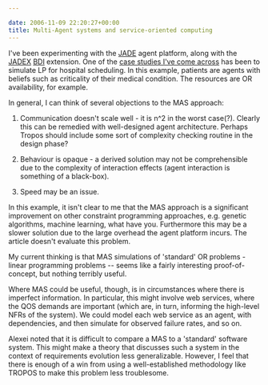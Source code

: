 ```yaml
---

date: 2006-11-09 22:20:27+00:00
title: Multi-Agent systems and service-oriented computing
---
```


I've been experimenting with the [JADE](http://jade.tilab.com/) agent platform, along with the [JADEX](http://vsis-www.informatik.uni-hamburg.de/projects/jadex/) [BDI](http://en.wikipedia.org/wiki/BDI_software_agent) extension. One of the [case studies I've come across](http://www.bibsonomy.org/bibtex/0ea9210d8bcc7112cc6974f2898c9a3c9/neilernst) has been to simulate LP for hospital scheduling.  In this example, patients are agents with beliefs such as criticality of their medical condition. The resources are OR availability, for example.

In general, I can think of several objections to the MAS approach:



	
  1. Communication doesn't scale well - it is n^2 in the worst case(?). Clearly this can be remedied with well-designed agent architecture. Perhaps Tropos should include some sort of complexity checking routine in the design phase?

	
  2. Behaviour is opaque - a derived solution may not be comprehensible due to the complexity of interaction effects (agent interaction is something of a black-box).

	
  3. Speed may be an issue.


In this example, it isn't clear to me that the MAS approach is a significant improvement on other constraint programming approaches, e.g. genetic algorithms, machine learning, what have you. Furthermore this may be a slower solution due to the large overhead the agent platform incurs. The article doesn't evaluate this problem.

My current thinking is that MAS simulations of 'standard' OR problems - linear programming problems -- seems like a fairly interesting proof-of-concept, but nothing terribly useful.

Where MAS could be useful, though, is in circumstances where there is imperfect information. In particular, this might involve web services, where the QOS demands are important (which are, in turn, informing the high-level NFRs of the system). We could model each web service as an agent, with dependencies, and then simulate for observed failure rates, and so on.

Alexei noted that it is difficult to compare a MAS to a 'standard' software system. This might make a theory that discusses such a system in the context of requirements evolution less generalizable. However, I feel that there is enough of a win from using a well-established methodology like TROPOS to make this problem less troublesome.
